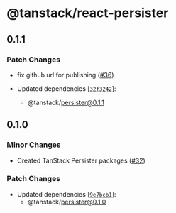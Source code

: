 # @tanstack/react-persister

## 0.1.1

### Patch Changes

- fix github url for publishing ([#36](https://github.com/TanStack/persister/pull/36))

- Updated dependencies [[`32f3242`](https://github.com/TanStack/persister/commit/32f3242743e7c480d9b3fbbce027758382efc4ab)]:
  - @tanstack/persister@0.1.1

## 0.1.0

### Minor Changes

- Created TanStack Persister packages ([#32](https://github.com/TanStack/persister/pull/32))

### Patch Changes

- Updated dependencies [[`9e7bcb1`](https://github.com/TanStack/persister/commit/9e7bcb1edf5e53314a6b808b6b9b22ea48df84ff)]:
  - @tanstack/persister@0.1.0
